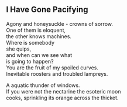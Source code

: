 I Have Gone Pacifying
---------------------
Agony and honeysuckle - crowns of sorrow.  
One of them is eloquent,  
the other knows machines.  
Where is somebody  
she quips,  
and when can we see what  
is going to happen?  
You are the fruit of my spoiled curves.  
Inevitable roosters and troubled lampreys.  
  
A aquatic thunder of windows.  
If you were not the nectarine the esoteric moon  
cooks, sprinkling its orange across the thicket.  
